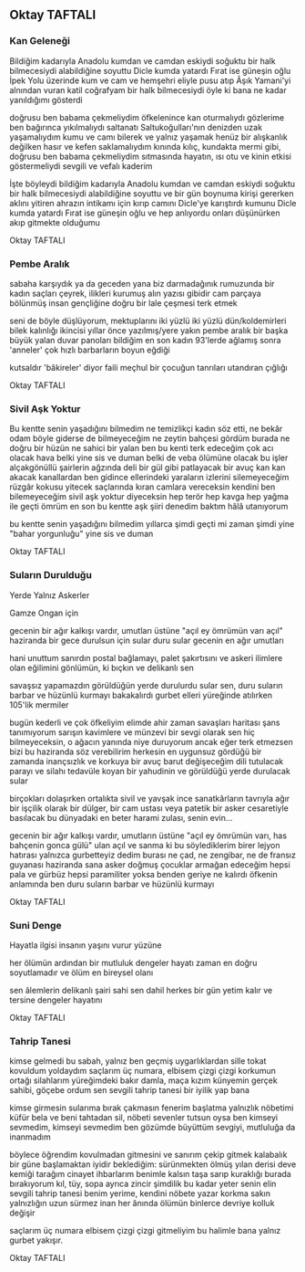 ## Oktay TAFTALI

### Kan Geleneği

Bildiğim kadarıyla Anadolu kumdan ve camdan eskiydi
soğuktu
		bir halk bilmecesiydi
			alabildiğine soyuttu
Dicle kumda yatardı Fırat ise güneşin oğlu
İpek Yolu üzerinde kum ve cam
ve hemşehri eliyle pusu atıp Âşık Yamani'yi alnından vuran
katil coğrafyam
bir halk bilmecesiydi
			öyle ki
bana ne kadar yanıldığımı gösterdi

doğrusu ben babama çekmeliydim
öfkelenince kan oturmalıydı gözlerime
ben bağırınca yıkılmalıydı saltanatı Saltukoğulları'nın
denizden uzak yaşamalıydım kumu ve camı bilerek
ve yalnız yaşamak henüz bir alışkanlık değilken
hasır ve kefen saklamalıydım
kınında kılıç, kundakta mermi gibi,
doğrusu ben babama çekmeliydim
sıtmasında hayatın, ısı otu ve kinin
etkisi göstermeliydi sevgili ve vefalı kaderim

İşte böyleydi
bildiğim kadarıyla Anadolu kumdan ve camdan eskiydi
soğuktu
		bir halk bilmecesiydi
			alabildiğine soyuttu
ve bir gün
boynuma kirişi gererken aklını yitiren ahrazın
intikamı için kırıp camını
			Dicle'ye karıştırdı kumunu
Dicle kumda yatardı Fırat ise güneşin oğlu
ve hep anlıyordu
		onları düşünürken akıp gitmekte olduğumu

Oktay TAFTALI

### Pembe Aralık

sabaha karşıydık
		ya da geceden yana biz
darmadağınık rumuzunda bir kadın
saçları çeyrek, ilikleri kurumuş
alın yazısı gibidir cam parçaya bölünmüş insan
gençliğine doğru bir lale çeşmesi
				terk etmek

seni de böyle düşlüyorum, mektuplarını iki yüzlü
iki yüzlü dün/koldemirleri bilek kalınlığı
ikincisi yıllar önce yazılmış/yere yakın pembe aralık
bir başka büyük yalan
			duvar panoları
bildiğim en son kadın 93'lerde ağlamış
sonra 'anneler'
çok hızlı barbarların boyun eğdiği

kutsaldır 'bâkireler' diyor
faili meçhul bir çocuğun
			tanrıları utandıran çığlığı

Oktay TAFTALI

### Sivil Aşk Yoktur

Bu kentte senin yaşadığını bilmedim
ne temizlikçi kadın söz etti, ne bekâr odam
		böyle giderse de bilmeyeceğim
ne zeytin bahçesi gördüm burada
ne doğru bir hüzün ne sahici bir yalan
		ben bu kenti terk edeceğim
çok acı olacak hava
belki yine sis ve duman
			belki de veba
ölümüne olacak bu işler
alçakgönüllü şairlerin ağzında deli bir gül gibi patlayacak
						bir avuç kan
kan akacak kanallardan
			ben gidince
ellerindeki yaraların izlerini silemeyeceğim
rüzgâr kokusu yitecek saçlarında kıran
camlara vereceksin kendini
			ben bilemeyeceğim
sivil aşk yoktur diyeceksin
			hep terör hep kavga
hep yağma ile geçti ömrüm
en son bu kentte aşk şiiri denedim
baktım hâlâ utanıyorum

bu kentte senin yaşadığını bilmedim yıllarca
şimdi geçti mi zaman
şimdi yine "bahar yorgunluğu"
			yine sis ve duman

Oktay TAFTALI

### Suların Durulduğu
  Yerde Yalnız Askerler

Gamze Ongan için

gecenin bir ağır kalkışı vardır, umutları üstüne
"açıl ey ömrümün varı açıl"
haziranda bir gece durulsun için sular
			duru sular gecenin en ağır umutları

hani unuttum sanırdın postal bağlamayı, palet şakırtısını
		ve askeri ilimlere olan eğilimini gönlümün,
				ki bıçkın ve delikanlı sen

savaşsız yapamazdın
			görüldüğün yerde durulurdu sular
sen, duru suların barbar ve hüzünlü kurmayı
bakakalırdı gurbet elleri
			yüreğinde atılırken 105'lik mermiler

bugün kederli ve çok öfkeliyim
		elimde ahir zaman savaşları haritası
		şans tanımıyorum sarışın kavimlere
ve münzevi bir sevgi olarak sen
		hiç bilmeyeceksin, o ağacın yanında niye duruyorum
ancak eğer terk etmezsen bizi bu haziranda
söz verebilirim
herkesin en uygunsuz gördüğü bir zamanda
inançsızlık ve korkuya bir avuç barut değişeceğim
dili tutulacak parayı ve silahı tedavüle koyan bir yahudinin
ve görüldüğü yerde durulacak sular

birçokları dolaşırken ortalıkta sivil ve yavşak
ince sanatkârların tavrıyla ağır bir işçilik olarak
bir dülger, bir cam ustası
		veya patetik bir asker cesaretiyle basılacak
	bu dünyadaki en beter harami zulası, senin evin...

gecenin bir ağır kalkışı vardır, umutların üstüne
"açıl ey ömrümün varı, has bahçenin gonca gülü" ulan açıl
ve sanma ki bu söylediklerim birer lejyon hatırası
yalnızca gurbetteyiz dedim
		burası ne çad, ne zengibar, ne de fransız guyanası
haziranda sana asker doğmuş çocuklar armağan edeceğim
hepsi pala ve gürbüz
		hepsi paramiliter
yoksa benden geriye ne kalırdı öfkenin anlamında
			ben duru suların
				barbar ve hüzünlü kurmayı

Oktay TAFTALI

### Suni Denge

Hayatla ilgisi insanın
		yaşını vurur yüzüne

her ölümün ardından bir mutluluk dengeler hayatı
zaman en doğru soyutlamadır
		ve ölüm en bireysel olanı

sen âlemlerin delikanlı şairi
			sahi sen dahil
herkes bir gün yetim kalır
		ve tersine dengeler hayatını

Oktay TAFTALI

### Tahrip Tanesi

kimse gelmedi bu sabah, yalnız ben
geçmiş uygarlıklardan sille tokat kovuldum
yoldaydım
saçlarım üç numara, elbisem çizgi çizgi
korkumun ortağı silahlarım
yüreğimdeki bakır damla, maça kızım
künyemin gerçek sahibi, göçebe ordum
sen sevgili tahrip tanesi
			bir iyilik yap bana

kimse girmesin sularıma bırak çakmasın fenerim
başlatma yalnızlık nöbetimi küfür bela
ve beni tahtadan sil, nöbeti sevenler tutsun
oysa ben kimseyi sevmedim, kimseyi sevmedim ben
gözümde büyüttüm sevgiyi, mutluluğa da inanmadım


böylece öğrendim kovulmadan gitmesini
ve sanırım çekip gitmek
kalabalık bir güne başlamaktan iyidir
beklediğim: sürünmekten ölmüş yılan derisi
deve kemiği tarağım
cinayet ihbarlarım benimle kalsın
taşa sarıp kuraklığı burada bırakıyorum
kıl, tüy, sopa
ayrıca zincir
şimdilik bu kadar yeter
senin elin sevgili tahrip tanesi
benim yerime, kendini nöbete yazar
korkma sakın yalnızlığın uzun sürmez
inan her ânında ölümün
binlerce devriye kolluk değişir

saçlarım üç numara elbisem çizgi çizgi
gitmeliyim
bu halimle bana yalnız gurbet yakışır.

Oktay TAFTALI